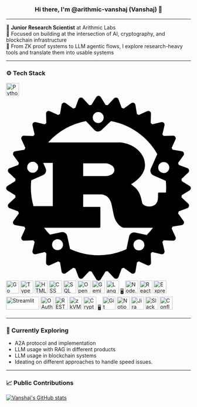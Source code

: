 <h3 align="center">Hi there, I'm @arithmic-vanshaj (Vanshaj) 👋</h3>

---

🔬 **Junior Research Scientist** at Arithmic Labs  
🧠 Focused on building at the intersection of AI, cryptography, and blockchain infrastructure  
🧪 From ZK proof systems to LLM agentic flows, I explore research-heavy tools and translate them into usable systems

---

### ⚙️ Tech Stack

<p align="left">

<img src="https://cdn.jsdelivr.net/gh/devicons/devicon/icons/python/python-original.svg" width="35" title="Python"/>
<svg xmlns="http://www.w3.org/2000/svg" viewBox="0 0 512 512"><!--!Font Awesome Free 6.7.2 by @fontawesome - https://fontawesome.com License - https://fontawesome.com/license/free Copyright 2025 Fonticons, Inc.--><path d="M508.5 249.8 486.7 236.2c-.2-2-.3-3.9-.6-5.9l18.7-17.5a7.4 7.4 0 0 0 -2.4-12.3l-24-9c-.5-1.9-1.1-3.8-1.7-5.6l15-20.8a7.4 7.4 0 0 0 -4.8-11.5l-25.4-4.2c-.9-1.7-1.8-3.5-2.7-5.2l10.7-23.4a7.4 7.4 0 0 0 -7-10.4l-25.8 .9q-1.8-2.2-3.6-4.4L439 81.8A7.4 7.4 0 0 0 430.2 73L405 78.9q-2.2-1.8-4.4-3.6l.9-25.8a7.4 7.4 0 0 0 -10.4-7L367.7 53.2c-1.7-.9-3.4-1.8-5.2-2.7L358.4 25.1a7.4 7.4 0 0 0 -11.5-4.8L326 35.3c-1.9-.6-3.8-1.1-5.6-1.7l-9-24a7.4 7.4 0 0 0 -12.3-2.4l-17.5 18.7c-2-.2-3.9-.4-5.9-.6L262.3 3.5a7.4 7.4 0 0 0 -12.5 0L236.2 25.3c-2 .2-3.9 .3-5.9 .6L212.9 7.1a7.4 7.4 0 0 0 -12.3 2.4l-9 24c-1.9 .6-3.8 1.1-5.7 1.7l-20.8-15a7.4 7.4 0 0 0 -11.5 4.8l-4.2 25.4c-1.7 .9-3.5 1.8-5.2 2.7L120.9 42.6a7.4 7.4 0 0 0 -10.4 7l.9 25.8c-1.5 1.2-3 2.4-4.4 3.6L81.8 73A7.4 7.4 0 0 0 73 81.8L78.9 107c-1.2 1.5-2.4 2.9-3.6 4.4l-25.8-.9a7.4 7.4 0 0 0 -6.4 3.3 7.4 7.4 0 0 0 -.6 7.1l10.7 23.4c-.9 1.7-1.8 3.4-2.7 5.2L25.1 153.6a7.4 7.4 0 0 0 -4.8 11.5l15 20.8c-.6 1.9-1.1 3.8-1.7 5.7l-24 9a7.4 7.4 0 0 0 -2.4 12.3l18.7 17.5c-.2 2-.4 3.9-.6 5.9L3.5 249.8a7.4 7.4 0 0 0 0 12.5L25.3 275.8c.2 2 .3 3.9 .6 5.9L7.1 299.1a7.4 7.4 0 0 0 2.4 12.3l24 9c.6 1.9 1.1 3.8 1.7 5.7l-15 20.8a7.4 7.4 0 0 0 4.8 11.5l25.4 4.2c.9 1.7 1.8 3.5 2.7 5.1L42.6 391.1a7.4 7.4 0 0 0 .6 7.1 7.1 7.1 0 0 0 6.4 3.3l25.8-.9q1.8 2.2 3.6 4.4L73 430.2A7.4 7.4 0 0 0 81.8 439L107 433.1q2.2 1.8 4.4 3.6l-.9 25.8a7.4 7.4 0 0 0 10.4 7l23.4-10.7c1.7 .9 3.4 1.8 5.1 2.7l4.2 25.4a7.3 7.3 0 0 0 11.5 4.8l20.8-15c1.9 .6 3.8 1.1 5.7 1.7l9 24a7.4 7.4 0 0 0 12.3 2.4l17.5-18.7c2 .2 3.9 .4 5.9 .6l13.5 21.8a7.4 7.4 0 0 0 12.5 0l13.5-21.8c2-.2 3.9-.3 5.9-.6l17.5 18.7a7.4 7.4 0 0 0 12.3-2.4l9-24c1.9-.6 3.8-1.1 5.7-1.7l20.8 15a7.3 7.3 0 0 0 11.5-4.8l4.2-25.4c1.7-.9 3.5-1.8 5.2-2.7l23.4 10.7a7.4 7.4 0 0 0 10.4-7l-.9-25.8q2.2-1.8 4.4-3.6L430.2 439a7.4 7.4 0 0 0 8.8-8.8L433.1 405q1.8-2.2 3.6-4.4l25.8 .9a7.2 7.2 0 0 0 6.4-3.3 7.4 7.4 0 0 0 .6-7.1L458.8 367.7c.9-1.7 1.8-3.4 2.7-5.2l25.4-4.2a7.4 7.4 0 0 0 4.8-11.5l-15-20.8c.6-1.9 1.1-3.8 1.7-5.7l24-9a7.4 7.4 0 0 0 2.4-12.3l-18.7-17.5c.2-2 .4-3.9 .6-5.9l21.8-13.5a7.4 7.4 0 0 0 0-12.5zm-151 129.1A13.9 13.9 0 0 0 341 389.5l-7.6 35.7A187.5 187.5 0 0 1 177 424.4l-7.6-35.7a13.9 13.9 0 0 0 -16.5-10.7l-31.5 6.8a187.4 187.4 0 0 1 -16.3-19.2H258.3c1.7 0 2.9-.3 2.9-1.9V309.6c0-1.6-1.2-1.9-2.9-1.9H213.5l.1-34.4H262c4.4 0 23.7 1.3 29.8 25.9 1.9 7.6 6.2 32.1 9.1 40 2.9 8.8 14.6 26.5 27.1 26.5H407a187.3 187.3 0 0 1 -17.3 20.1zm25.8 34.5A15.2 15.2 0 1 1 368 398.1h.4A15.2 15.2 0 0 1 383.2 413.3zm-225.6-.7a15.2 15.2 0 1 1 -15.3-15.3h.5A15.3 15.3 0 0 1 157.6 412.6zM69.6 234.2l32.8-14.6a13.9 13.9 0 0 0 7.1-18.3L102.7 186h26.6V305.7H75.7A187.7 187.7 0 0 1 69.6 234.2zM58.3 198.1a15.2 15.2 0 0 1 15.2-15.3H74a15.2 15.2 0 1 1 -15.7 15.2zm155.2 24.5 .1-35.3h63.3c3.3 0 23.1 3.8 23.1 18.6 0 12.3-15.2 16.7-27.7 16.7zM399 306.7c-9.8 1.1-20.6-4.1-22-10.1-5.8-32.5-15.4-39.4-30.6-51.4 18.9-12 38.5-29.6 38.5-53.3 0-25.5-17.5-41.6-29.4-49.5-16.8-11-35.3-13.2-40.3-13.2H116.3A187.5 187.5 0 0 1 221.2 70.1l23.5 24.6a13.8 13.8 0 0 0 19.6 .4l26.3-25a187.5 187.5 0 0 1 128.4 91.4l-18 40.6A14 14 0 0 0 408 220.4l34.6 15.3a187.1 187.1 0 0 1 .4 32.5H423.7c-1.9 0-2.7 1.3-2.7 3.1v8.8C421 301 409.3 305.6 399 306.7zM240 60.2A15.2 15.2 0 0 1 255.2 45h.5A15.2 15.2 0 1 1 240 60.2zM436.8 214a15.2 15.2 0 1 1 0-30.5h.4a15.2 15.2 0 0 1 -.4 30.5z"/></svg>
<img src="https://cdn.jsdelivr.net/gh/devicons/devicon/icons/go/go-original.svg" width="35" title="Go"/>
<img src="https://cdn.jsdelivr.net/gh/devicons/devicon/icons/typescript/typescript-original.svg" width="35" title="TypeScript"/>
<img src="https://cdn.jsdelivr.net/gh/devicons/devicon/icons/html5/html5-original.svg" width="35" title="HTML"/>
<img src="https://cdn.jsdelivr.net/gh/devicons/devicon/icons/css3/css3-original.svg" width="35" title="CSS"/>
<img src="https://cdn.jsdelivr.net/gh/devicons/devicon/icons/mysql/mysql-original.svg" width="35" title="SQL"/>
<img src="https://cdn.jsdelivr.net/gh/devicons/devicon/icons/openai/openai-original.svg" width="35" title="OpenAI"/>
<img src="https://upload.wikimedia.org/wikipedia/commons/thumb/5/5e/Google_Gemini_logo.svg/768px-Google_Gemini_logo.svg.png" width="35" title="Gemini"/>
<img src="https://avatars.githubusercontent.com/u/110956150?s=200&v=4" width="35" title="LangChain"/>
<span title="Prompt Engineering">🖥️</span>
<img src="https://cdn.jsdelivr.net/gh/devicons/devicon/icons/nodejs/nodejs-original.svg" width="35" title="Node.js"/>
<img src="https://cdn.jsdelivr.net/gh/devicons/devicon/icons/react/react-original.svg" width="35" title="React"/>
<img src="https://cdn.jsdelivr.net/gh/devicons/devicon/icons/express/express-original.svg" width="35" title="Express.js"/>
<img src="https://streamlit.io/images/brand/streamlit-logo-primary-colormark-darktext.svg" width="90" height="35" title="Streamlit"/>
<img src="https://www.vectorlogo.zone/logos/oauthio/oauthio-icon.svg" width="35" title="OAuth2"/>
<img src="https://cdn.jsdelivr.net/gh/devicons/devicon/icons/postman/postman-icon.svg" width="35" title="REST APIs"/>
<img src="https://cryptologos.cc/logos/ethereum-eth-logo.svg?v=032" width="35" title="zkVMs / Ethereum"/>
<img src="https://upload.wikimedia.org/wikipedia/commons/thumb/7/70/Cryptography_icon.svg/1024px-Cryptography_icon.svg.png" width="35" title="Cryptography"/>
<span title="Rust-based DApps">🖥️</span>
<img src="https://cdn.jsdelivr.net/gh/devicons/devicon/icons/git/git-original.svg" width="35" title="Git"/>
<img src="https://upload.wikimedia.org/wikipedia/commons/4/45/Notion_app_logo.png" width="35" title="Notion"/>
<img src="https://cdn.jsdelivr.net/gh/devicons/devicon/icons/jira/jira-original.svg" width="35" title="Jira"/>
<img src="https://cdn.jsdelivr.net/gh/devicons/devicon/icons/slack/slack-original.svg" width="35" title="Slack"/>
<img src="https://cdn.jsdelivr.net/gh/devicons/devicon/icons/confluence/confluence-original.svg" width="35" title="Confluence"/>

</p>

---

### 🌱 Currently Exploring
- A2A protocol and implementation  
- LLM usage with RAG in different products  
- LLM usage in blockchain systems  
- Ideating on different approaches to handle speed issues.

---

### 📈 Public Contributions
[![Vanshaj's GitHub stats](https://github-readme-stats.vercel.app/api?username=arithmic-vanshaj)](https://github.com/anuraghazra/github-readme-stats)

<!---
arithmic-vanshaj/arithmic-vanshaj is a ✨ special ✨ repository because its `README.md` (this file) appears on your GitHub profile.
--->
